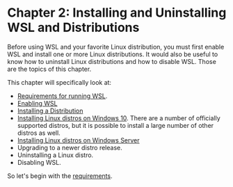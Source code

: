 # Chapter 2: Installing and Uninstalling WSL and Distributions
Before using WSL and your favorite Linux distribution, you must first
enable WSL and install one or more Linux distributions. It would also
be useful to know how to uninstall Linux distributions and how to disable
WSL. Those are the topics of this chapter.

This chapter will specifically look at:
- [Requirements for running WSL](0210-Requirements.md).
- [Enabling WSL](0220-Enabling-WSL.md)
- [Installing a Distribution](0230-Installing-Your-Linux-Distro.md)
- [Installing Linux distros on Windows 10](
0240-Installing-on-Windows-10.md). There are a number of
officially supported distros, but it is possible to install a large
number of other distros as well.
- [Installing Linux distros on Windows Server](
0390-Installing-on-Windows-Server.md)
- Upgrading to a newer distro release.
- Uninstalling a Linux distro.
- Disabling WSL.

So let's begin with the [requirements](0210-Requirements.md).